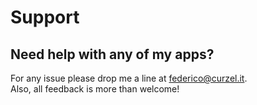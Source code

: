 # Support
## Need help with any of my apps?
For any issue please drop me a line at [federico@curzel.it](mailto:federico@curzel.it).
<br>
Also, all feedback is more than welcome!